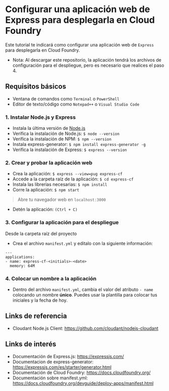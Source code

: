 # Configurar una aplicación web de Express para desplegarla en Cloud Foundry

Este tutorial te indicará como configurar una aplicación web de `Express` para desplegarla en Cloud Foundry.

* Nota: Al descargar este repositorio, la aplicación tendrá los archivos de configuración para el despliegue, pero es necesario que realices el paso 4.

## Requisitos básicos
* Ventana de comandos como `Terminal` o `PowerShell`
* Editor de texto/código como `Notepad++` o `Visual Studio Code`

### 1. Instalar Node.js y Express
* Instala la última versión de [Node.js](https://nodejs.org/en/)
* Verifica la instalación de Node.js: `$ node --version`
* Verifica la instalación de NPM: `$ npm --version`
* Instala express-generator: `$ npm install express-generator -g`
* Verifica la instalación de Express: `$ express --version`

### 2. Crear y probar la aplicación web
* Crea la aplicación: `$ express --view=pug express-cf`
* Accede a la carpeta raíz de la aplicación: `$ cd express-cf`
* Instala las librerias necesarias: `$ npm install`
* Corre la aplicación: `$ npm start`
> Abre tu navegador web en `localhost:3000`
* Detén la aplicación: `(Ctrl + C)`

### 3. Configurar la aplicación para el despliegue
Desde la carpeta raíz del proyecto
* Crea el archivo `manifest.yml` y editalo con la siguiente información:
```
---
applications:
- name: express-cf-<initials>-<date>
  memory: 64M
```

### 4. Colocar un nombre a la aplicación
* Dentro del archivo `manifest.yml`, cambia el valor del atributo `- name` colocando un nombre **único**. Puedes usar la plantilla para colocar tus iniciales y la fecha de hoy.

## Links de referencia
* Cloudant Node.js Client: https://github.com/cloudant/nodejs-cloudant

## Links de interés
* Documentación de Express.js: https://expressjs.com/
* Documentacion de express-generator: https://expressjs.com/es/starter/generator.html
* Documentación de Cloud Foundry: https://docs.cloudfoundry.org/ 
* Documentación sobre manifest.yml: https://docs.cloudfoundry.org/devguide/deploy-apps/manifest.html